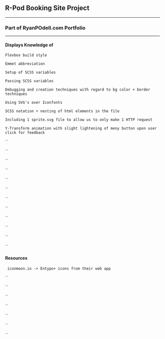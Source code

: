 ## R-Pod Booking Site Project

---
### Part of RyanPOdell.com Portfolio

---
#### Displays Knowledge of

` Flexbox build style `

` Emmet abbreviation `

` Setup of SCSS variables `

` Passing SCSS variables `

` Debugging and creation techniques with regard to bg color + border techniques `

` Using SVG's over Iconfonts `

` SCSS notation + nesting of html elements in the file `

` Including 1 sprite.svg file to allow us to only make 1 HTTP request `

` Y-Transform animation with slight lightening of meny button upon user click for feedback `

``

``

``

``

``

``

``

``

``

``

``

``

#### Resources

` iconmoon.io -> Entypo+ icons from their web app`

``

``

``

``

``

``

``